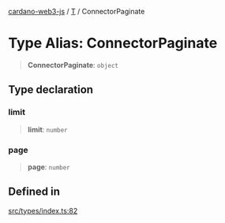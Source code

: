 [cardano-web3-js](../../../index.md) / [T](../index.md) / ConnectorPaginate

# Type Alias: ConnectorPaginate

> **ConnectorPaginate**: `object`

## Type declaration

### limit

> **limit**: `number`

### page

> **page**: `number`

## Defined in

[src/types/index.ts:82](https://github.com/xray-network/cardano-web3-js/blob/51359f53a33988f2d248eab0454f4ef69063970a/src/types/index.ts#L82)
